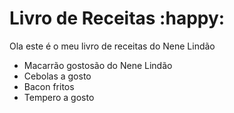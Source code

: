 # Livro de Receitas :happy:

Ola este é o meu livro de receitas do Nene Lindão

- Macarrão gostosão do Nene Lindão
- Cebolas a gosto
- Bacon fritos
- Tempero a gosto